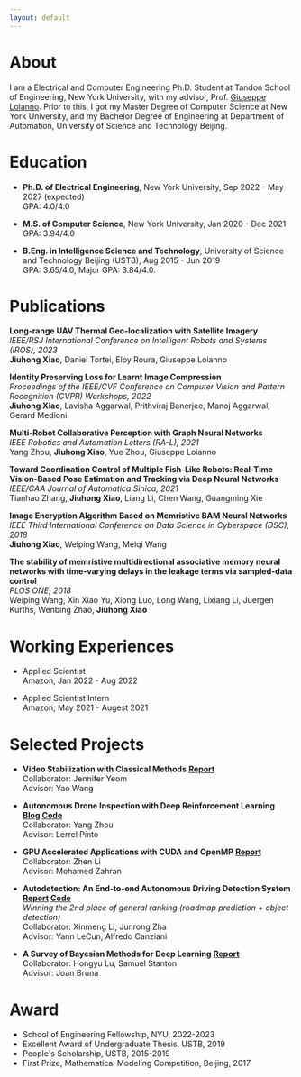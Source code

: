 ```yaml
---
layout: default
---
```


# About		

I am a Electrical and Computer Engineering Ph.D. Student at Tandon School of Engineering, New York University, with my advisor, Prof. [Giuseppe Loianno](https://engineering.nyu.edu/faculty/giuseppe-loianno). Prior to this, I got my Master Degree of Computer Science at New York University, and my Bachelor Degree of Engineering at Department of Automation, University of Science and Technology Beijing.

# Education

* **Ph.D. of Electrical Engineering**, New York University, Sep 2022 - May 2027 (expected)    
    GPA: 4.0/4.0

* **M.S. of Computer Science**, New York University, Jan 2020 - Dec 2021    
    GPA: 3.94/4.0

* **B.Eng. in Intelligence Science and Technology**, University of Science and Technology Beijing (USTB), Aug 2015 - Jun 2019    
    GPA: 3.65/4.0, Major GPA: 3.84/4.0.

# Publications

**Long-range UAV Thermal Geo-localization with Satellite Imagery**  
    *IEEE/RSJ International Conference on Intelligent Robots and Systems (IROS), 2023*  
    **Jiuhong Xiao**, Daniel Tortei, Eloy Roura, Giuseppe Loianno   

**Identity Preserving Loss for Learnt Image Compression**  
    *Proceedings of the IEEE/CVF Conference on Computer Vision and Pattern Recognition (CVPR) Workshops, 2022*  
    **Jiuhong Xiao**, Lavisha Aggarwal, Prithviraj Banerjee, Manoj Aggarwal, Gerard Medioni   

**Multi-Robot Collaborative Perception with Graph Neural Networks**  
    *IEEE Robotics and Automation Letters (RA-L), 2021*  
    Yang Zhou, **Jiuhong Xiao**, Yue Zhou, Giuseppe Loianno    

**Toward Coordination Control of Multiple Fish-Like Robots: Real-Time Vision-Based Pose Estimation and Tracking via Deep Neural Networks**  
    *IEEE/CAA Journal of Automatica Sinica, 2021*  
    Tianhao Zhang, **Jiuhong Xiao**, Liang Li, Chen Wang, Guangming Xie    

**Image Encryption Algorithm Based on Memristive BAM Neural Networks**  
    *IEEE Third International Conference on Data Science in Cyberspace (DSC), 2018*   
    **Jiuhong Xiao**, Weiping Wang, Meiqi Wang    

**The stability of memristive multidirectional associative memory neural networks with time-varying delays in the leakage terms via sampled-data control**   
    *PLOS ONE, 2018*   
    Weiping Wang, Xin Xiao Yu, Xiong Luo, Long Wang, Lixiang Li, Juergen Kurths, Wenbing Zhao, **Jiuhong Xiao**  

# Working Experiences

* Applied Scientist  
    Amazon, Jan 2022 - Aug 2022

* Applied Scientist Intern  
    Amazon, May 2021 - Augest 2021

# Selected Projects

* **Video Stabilization with Classical Methods**    **[Report](proj2.pdf)**  
    Collaborator: Jennifer Yeom   
    Advisor: Yao Wang

* **Autonomous Drone Inspection with Deep Reinforcement Learning**  **[Blog](https://yangzhou.blot.im/autonomous-drone-inspection-with-deep-reinforcement-learning)    [Code](https://github.com/xjh19971/Autonomous-Drone-Inspection-with-DRL)**  
    Collaborator: Yang Zhou  
    Advisor: Lerrel Pinto

* **GPU Accelerated Applications with CUDA and OpenMP**    **[Report](proj1.pdf)**  
    Collaborator: Zhen Li   
    Advisor: Mohamed Zahran

* **Autodetection: An End-to-end Autonomous Driving Detection System**    **[Report](Autodetection.pdf)    [Code](https://github.com/xjh19971/Autodetection)**  
    *Winning the 2nd place of general ranking (roadmap prediction + object detection)*  
    Collaborator: Xinmeng Li, Junrong Zha   
    Advisor: Yann LeCun, Alfredo Canziani

* **A Survey of Bayesian Methods for Deep Learning**    **[Report](csci_3003_bayesian_neural_nets.pdf)**   
    Collaborator: Hongyu Lu, Samuel Stanton   
    Advisor: Joan Bruna

# Award

* School of Engineering Fellowship, NYU, 2022-2023
* Excellent Award of Undergraduate Thesis, USTB, 2019
* People's Scholarship, USTB, 2015-2019
* First Prize, Mathematical Modeling Competition, Beijing, 2017